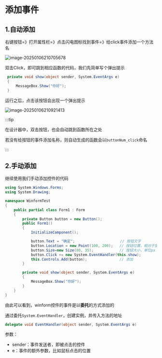 # 添加事件

## 1.自动添加

右键按钮=》打开属性栏=》点击闪电图标找到事件=》给click事件添加一个方法名

![image-20250106210705678](https://gitee.com/xarzhi/picture/raw/master/img/image-20250106210705678.png)

双击Click，即可跳到相应函数的代码，我们先简单写个弹出提示

```c#
 private void show(object sender, System.EventArgs e)
 {
     MessageBox.Show("你好");
 }
```

运行之后，点击该按钮会出现一个弹出提示

![image-20250106210921413](https://gitee.com/xarzhi/picture/raw/master/img/image-20250106210921413.png)

:::tip

在设计器中，双击按钮，也会自动跳到函数所在之处

若没有给按钮的事件添加名称，则自动生成的函数会以`buttonNum_click`命名

:::



## 2.手动添加

继续使用我们手动添加控件的代码

```c# {16,19-22}
using System.Windows.Forms;
using System.Drawing;

namespace WinformTest
{
    public partial class Form1 : Form
    {
        private Button button = new Button();
        public Form1()
        {
            InitializeComponent();

            button.Text = "确定";						// 按钮文字
            button.Location = new Point(100, 200);	 // 按钮位置，相对于窗口左上角
            button.Size=new Size(80, 35);			 // 按钮大小，单位px
            button.Click += new System.EventHandler(this.show);
            this.Controls.Add(button);				 // 添加
        }

        private void show(object sender, System.EventArgs e)
        {
            MessageBox.Show("你好");
        }
    }
}
```

由此可以看到，winform控件的事件是以**委托**的方式添加的

通过委托`System.EventHandler`，创建实例，并传入方法的地址

```c#
delegate void EventHandler(object sender, System.EventArgs e)
```

参数：

- sender：事件发送者，即被点击的控件
- e：事件的额外参数，比如鼠标点击的位置